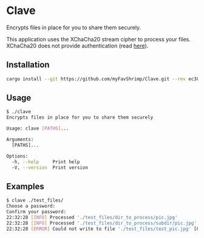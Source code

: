 # Clave

Encrypts files in place for you to share them securely.

This application uses the XChaCha20 stream cipher to process your files. XChaCha20 does not provide authentication (read [here](https://en.wikipedia.org/wiki/Authenticated_encryption)).

## Installation

```bash
cargo install --git https://github.com/myFavShrimp/Clave.git --rev ec38dbb
```

## Usage

``` bash
$ ./clave
Encrypts files in place for you to share them securely

Usage: clave [PATHS]...

Arguments:
  [PATHS]...

Options:
  -h, --help     Print help
  -V, --version  Print version
```

## Examples

``` bash
$ clave ./test_files/
Choose a password:
Confirm your password:
22:32:28 [INFO] Processed './test_files/dir_to_process/pic.jpg'
22:32:28 [INFO] Processed './test_files/dir_to_process/subdir/pic.jpg'
22:32:28 [ERROR] Could not write to file './test_files/test_pic.jpg' [0 bytes written]: Permission denied (os error 13)
```
